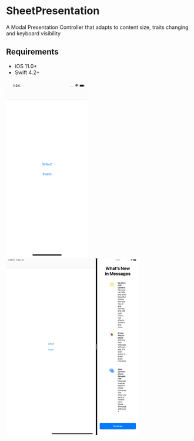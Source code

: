 # SheetPresentation

A Modal Presentation Controller that adapts to content size, traits changing and keyboard visibility

## Requirements
- iOS 11.0+
- Swift 4.2+

<img src="iPhone.gif" height=480px>      <img src="iPad.gif" height=480px>
